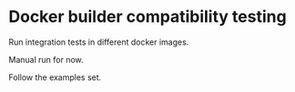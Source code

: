 # Docker builder compatibility testing

Run integration tests in different docker images. 

Manual run for now.

Follow the examples set.